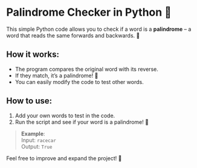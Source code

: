# Palindrome Checker in Python 🐍

This simple Python code allows you to check if a word is a **palindrome** – a word that reads the same forwards and backwards. 🔄

## How it works:
- The program compares the original word with its reverse.
- If they match, it’s a palindrome! 🎉
- You can easily modify the code to test other words.

## How to use:
1. Add your own words to test in the code.
2. Run the script and see if your word is a palindrome! 📝

> **Example**:  
> Input: `racecar`  
> Output: `True`

Feel free to improve and expand the project! 🌟
